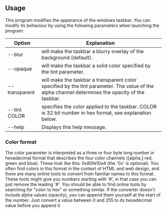 ## Usage
This program modifies the apperance of the windows taskbar.
You can modify its behaviour by using the following parameters when launching the program:

Option | Explanation
------------ | -------
--blur        | will make the taskbar a blurry overlay of the background (default). 
--opaque      | will make the taskbar a solid color specified by the tint parameter. 
--transparent | will make the taskbar a transparent color specified by the tint parameter.  The value of the alpha channel determines the opacity of the taskbar. 
--tint COLOR  | specifies the color applied to the taskbar. COLOR is 32 bit number in hex format, see explanation below. 
--help        | Displays this help message.

### Color format
The color parameter is interpreted as a three or four byte long number in hexadecimal format that 
describes the four color channels ([alpha,] red, green and blue). These look like this: 
0x80fe10a4 (the '0x' is optional). You often find colors in this format in the context of HTML and 
web design, and there are many online tools to convert from familiar names to this format. These 
tools might give you numbers starting with '#', in that case you can just remove the leading '#'. 
You should be able to find online tools by searching for "color to hex" or something similar. 
If the converter doesn't include alpha values (opacity), you can append them yourself at the start 
of the number. Just convert a value between 0 and 255 to its hexadecimal value before you append it
